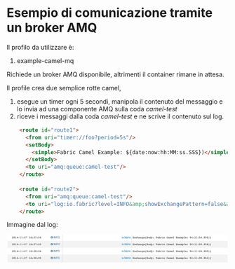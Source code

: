 Esempio di comunicazione tramite un broker AMQ
===

Il profilo da utilizzare è:

1. example-camel-mq

Richiede un broker AMQ disponibile, altrimenti il container rimane in attesa.

Il profile crea due semplice rotte camel,
1. esegue un timer ogni 5 secondi, manipola il contenuto del messaggio e lo invia ad una componente AMQ sulla coda _camel-test_
1. riceve i messaggi dalla coda _camel-test_ e ne scrive il contenuto sul log.

``` html
    <route id="route1">
      <from uri="timer://foo?period=5s"/>
      <setBody>
        <simple>Fabric Camel Example: ${date:now:hh:MM:ss.SSS})</simple>
      </setBody>
      <to uri="amq:queue:camel-test"/>
    </route>

    <route id="route2">
      <from uri="amq:queue:camel-test"/>
      <to uri="log:io.fabric?level=INFO&amp;showExchangePattern=false&amp;showBodyType=false"/>
    </route>
```

Immagine dal log:

![Log](log.jpg)